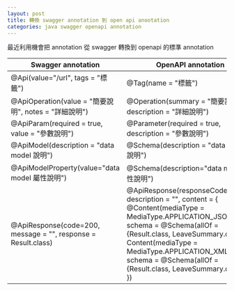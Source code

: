 ```yaml
---
layout: post
title: 轉換 swagger annotation 到 open api anootation
categories: java swagger openapi annotation
---
```


最近利用機會把 annotation 從 swagger 轉換到 openapi 的標準 annotation


| Swagger annotation | OpenAPI annotation |
| ------------------|--------------------|
| @Api(value="/url", tags = "標籤") | @Tag(name = "標籤") |
| @ApiOperation(value = "簡要說明", notes = "詳細說明") | @Operation(summary = "簡要說明", description = "詳細說明") |
| @ApiParam(required = true, value = "參數說明") |@Parameter(required = true, description = "參數說明") |
| @ApiModel(description = "data model 說明") | @Schema(description = "data model 說明") |
| @ApiModelProperty(value="data model 屬性說明") | @Schema(description="data model 屬性說明") |
| @ApiResponse(code=200, message = "", response = Result.class) | @ApiResponse(responseCode="200", description = "", content = { <br>    @Content(mediaType = MediaType.APPLICATION_JSON, schema = @Schema(allOf = {Result.class, LeaveSummary.class})), <br>     Content(mediaType = MediaType.APPLICATION_XML, schema = @Schema(allOf = {Result.class, LeaveSummary.class})) <br> }) |

